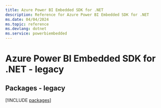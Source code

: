 ```yaml
---
title: Azure Power BI Embedded SDK for .NET
description: Reference for Azure Power BI Embedded SDK for .NET
ms.date: 04/04/2024
ms.topic: reference
ms.devlang: dotnet
ms.service: powerbiembedded
---
```

# Azure Power BI Embedded SDK for .NET - legacy
## Packages - legacy
[!INCLUDE [packages](power-bi-embedded-index.md)]